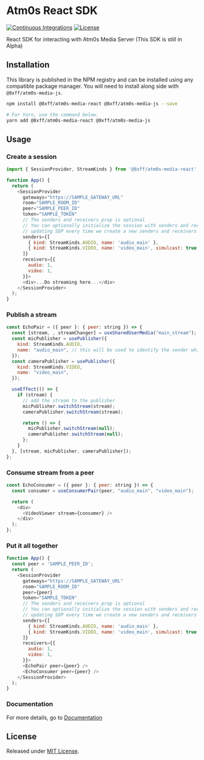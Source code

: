 # Atm0s React SDK

[![Continuous Integrations](https://github.com/8xff/media-sdk-react/actions/workflows/continuous-integrations.yaml/badge.svg?branch=main)](https://github.com/8xff/media-sdk-react/actions/workflows/continuous-integrations.yaml)
[![License](https://badgen.net/github/license/8xff/media-sdk-react)](./LICENSE)

React SDK for interacting with Atm0s Media Server (This SDK is still in Alpha)

## Installation

This library is published in the NPM registry and can be installed using any compatible package manager.
You will need to install along side with `@8xff/atm0s-media-js`.

```sh
npm install @8xff/atm0s-media-react @8xff/atm0s-media-js --save

# For Yarn, use the command below.
yarn add @8xff/atm0s-media-react @8xff/atm0s-media-js
```

## Usage

### Create a session

```js
import { SessionProvider, StreamKinds } from '@8xff/atm0s-media-react';

function App() {
  return (
    <SessionProvider
      gateways="https://SAMPLE_GATEWAY_URL"
      room="SAMPLE_ROOM_ID"
      peer="SAMPLE_PEER_ID"
      token="SAMPLE_TOKEN"
      // The senders and receivers prop is optional
      // You can optionally initialize the session with senders and receivers so we won't have to keep
      // updating SDP every time we create a new senders and receivers
      senders={[
        { kind: StreamKinds.AUDIO, name: 'audio_main' },
        { kind: StreamKinds.VIDEO, name: 'video_main', simulcast: true },
      ]}
      receivers={{
        audio: 1,
        video: 1,
      }}>
      <div>...Do streaming here...</div>
    </SessionProvider>
  );
}
```

### Publish a stream

```js
const EchoPair = ({ peer }: { peer: string }) => {
  const [stream, , streamChanger] = useSharedUserMedia("main_stream");
  const micPublisher = usePublisher({
    kind: StreamKinds.AUDIO,
    name: "audio_main", // this will be used to identify the sender which the publisher will be using
  });
  const cameraPublisher = usePublisher({
    kind: StreamKinds.VIDEO,
    name: "video_main",
  });

  useEffect(() => {
    if (stream) {
      // add the stream to the publisher
      micPublisher.switchStream(stream);
      cameraPublisher.switchStream(stream);

      return () => {
        micPublisher.switchStream(null);
        cameraPublisher.switchStream(null);
      };
    }
  }, [stream, micPublisher, cameraPublisher]);
};
```

### Consume stream from a peer

```js
const EchoConsumer = ({ peer }: { peer: string }) => {
  const consumer = useConsumerPair(peer, "audio_main", "video_main");

  return (
    <div>
      <VideoViewer stream={consumer} />
    </div>
  );
};
```

### Put it all together

```js
function App() {
  const peer = 'SAMPLE_PEER_ID';
  return (
    <SessionProvider
      gateways="https://SAMPLE_GATEWAY_URL"
      room="SAMPLE_ROOM_ID"
      peer={peer}
      token="SAMPLE_TOKEN"
      // The senders and receivers prop is optional
      // You can optionally initialize the session with senders and receivers so we won't have to keep
      // updating SDP every time we create a new senders and receivers
      senders={[
        { kind: StreamKinds.AUDIO, name: 'audio_main' },
        { kind: StreamKinds.VIDEO, name: 'video_main', simulcast: true },
      ]}
      receivers={{
        audio: 1,
        video: 1,
      }}>
      <EchoPair peer={peer} />
      <EchoConsumer peer={peer} />
    </SessionProvider>
  );
}
```

### Documentation

For more details, go to [Documentation](https://8xff.github.io/media-docs/docs/intro) 

## License

Released under [MIT License](./LICENSE).

